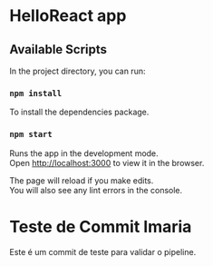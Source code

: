 # HelloReact app

## Available Scripts

In the project directory, you can run:

### `npm install`

To install the dependencies package.

### `npm start`

Runs the app in the development mode.<br />
Open [http://localhost:3000](http://localhost:3000) to view it in the browser.

The page will reload if you make edits.<br />
You will also see any lint errors in the console.

# Teste de Commit lmaria
Este é um commit de teste para validar o pipeline.
